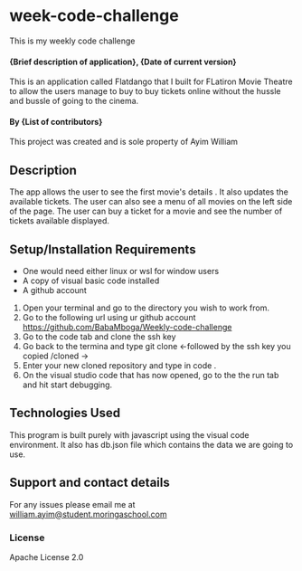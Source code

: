 # week-code-challenge
This is my weekly code challenge
#### {Brief description of application}, {Date of current version}
This is an application called Flatdango that I built for FLatiron Movie Theatre to allow the users manage to buy to buy tickets online without the hussle and bussle of going to the cinema.
#### By **{List of contributors}**
This project was created and is sole property of Ayim William
## Description
The app allows the user to see the first movie's details . It also updates the available tickets. The user can also see a menu of all movies on the left side of the page. The user can buy a ticket for a movie and see the number of tickets available displayed.
## Setup/Installation Requirements
* One would need either linux or wsl for window users
* A copy of visual basic code installed
* A github account

1. Open your terminal and go to the directory you wish to work from.
2. Go to the following url using ur github account https://github.com/BabaMboga/Weekly-code-challenge
3. Go to the code tab and clone the ssh key
4. Go back to the termina and type git clone <-followed by the ssh key you copied /cloned ->
5. Enter your new cloned repository and type in code .
6. On the visual studio code that has now opened, go to the the run tab and hit start debugging.
## Technologies Used
This program is built purely with javascript using the visual code environment.
It also has db.json file which contains the data we are going to use.
## Support and contact details
For any issues please email me at william.ayim@student.moringaschool.com
### License
Apache License 2.0
